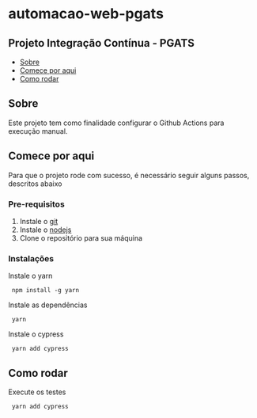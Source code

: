 # automacao-web-pgats

## Projeto Integração Contínua - PGATS

- [Sobre](#sobre)
- [Comece por aqui](#comece_aqui)
- [Como rodar](#rodar)

## Sobre <a name = "sobre"></a>

Este projeto tem como finalidade configurar o Github Actions para execução manual.

## Comece por aqui <a name = "comece_aqui"></a>

Para que o projeto rode com sucesso, é necessário seguir alguns passos, descritos abaixo

### Pre-requisitos

1. Instale o [git](https://git-scm.com)
2. Instale o [nodejs](https://nodejs.org/)
3. Clone o repositório para sua máquina

### Instalações

Instale o yarn
   ```shell
    npm install -g yarn
   ```
Instale as dependências
   ```shell
    yarn
   ```
Instale o cypress
   ```shell
    yarn add cypress
   ```

## Como rodar <a name = "rodar"></a>

Execute os testes
   ```shell
    yarn add cypress
   ```